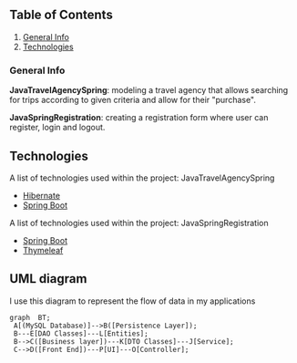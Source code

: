 ## Table of Contents
1. [General Info](#general-info)
2. [Technologies](#technologies)
### General Info


**JavaTravelAgencySpring**: modeling a travel agency that allows searching for trips according to given criteria and allow for their "purchase".

**JavaSpringRegistration**: creating a registration form where user can register, login and logout.


## Technologies

A list of technologies used within the project: JavaTravelAgencySpring
* [Hibernate](https://github.com/Andrew-Develops/JavaSmallProjects/network/dependencies)
* [Spring Boot](https://github.com/Andrew-Develops/JavaSmallProjects/network/dependencies)

A list of technologies used within the project: JavaSpringRegistration
* [Spring Boot](https://github.com/Andrew-Develops/JavaSmallProjects/network/dependencies)
* [Thymeleaf](https://github.com/Andrew-Develops/JavaSmallProjects/network/dependencies)

## UML diagram

I use this diagram to represent the flow of data in my applications

```mermaid
graph  BT;  
 A[(MySQL Database)]-->B([Persistence Layer]);
 B---E[DAO Classes]---L[Entities];  
 B-->C([Business layer])---K[DTO Classes]---J[Service];  
 C-->D([Front End])---P[UI]---O[Controller];
```
